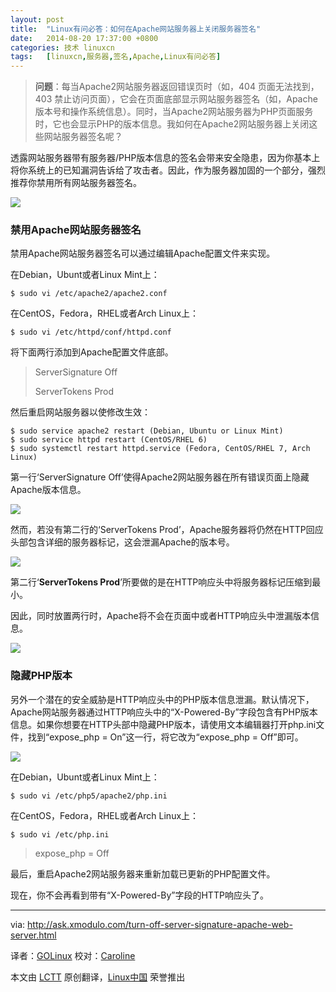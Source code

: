 ```yaml
---
layout: post
title:	"Linux有问必答：如何在Apache网站服务器上关闭服务器签名"
date:	2014-08-20 17:37:00 +0800 
categories:	技术 linuxcn 
tags:	[linuxcn,服务器,签名,Apache,Linux有问必答]
---
```




> 
> **问题**：每当Apache2网站服务器返回错误页时（如，404 页面无法找到，403 禁止访问页面），它会在页面底部显示网站服务器签名（如，Apache版本号和操作系统信息）。同时，当Apache2网站服务器为PHP页面服务时，它也会显示PHP的版本信息。我如何在Apache2网站服务器上关闭这些网站服务器签名呢？
> 
> 
> 


透露网站服务器带有服务器/PHP版本信息的签名会带来安全隐患，因为你基本上将你系统上的已知漏洞告诉给了攻击者。因此，作为服务器加固的一个部分，强烈推荐你禁用所有网站服务器签名。


[![](https://camo.githubusercontent.com/7c0050095c1ca46e38c710361e4c5849dc9ee0d6/68747470733a2f2f6661726d342e737461746963666c69636b722e636f6d2f333839372f31343930323937303534355f633364343036333232665f6f2e706e67)](https://camo.githubusercontent.com/7c0050095c1ca46e38c710361e4c5849dc9ee0d6/68747470733a2f2f6661726d342e737461746963666c69636b722e636f6d2f333839372f31343930323937303534355f633364343036333232665f6f2e706e67)


### 禁用Apache网站服务器签名


禁用Apache网站服务器签名可以通过编辑Apache配置文件来实现。


在Debian，Ubunt或者Linux Mint上：



```
$ sudo vi /etc/apache2/apache2.conf

```

在CentOS，Fedora，RHEL或者Arch Linux上：



```
$ sudo vi /etc/httpd/conf/httpd.conf

```

将下面两行添加到Apache配置文件底部。



> 
> ServerSignature Off
> 
> 
> ServerTokens Prod
> 
> 
> 


然后重启网站服务器以使修改生效：



```
$ sudo service apache2 restart (Debian, Ubuntu or Linux Mint)
$ sudo service httpd restart (CentOS/RHEL 6)
$ sudo systemctl restart httpd.service (Fedora, CentOS/RHEL 7, Arch Linux)

```

第一行‘ServerSignature Off’使得Apache2网站服务器在所有错误页面上隐藏Apache版本信息。


[![](https://camo.githubusercontent.com/ff7bcc6296f571245d6d9a5c5c396f095cba7e99/68747470733a2f2f6661726d362e737461746963666c69636b722e636f6d2f353535362f31343837393938323031365f376337623862626633645f6f2e706e67)](https://camo.githubusercontent.com/ff7bcc6296f571245d6d9a5c5c396f095cba7e99/68747470733a2f2f6661726d362e737461746963666c69636b722e636f6d2f353535362f31343837393938323031365f376337623862626633645f6f2e706e67)


然而，若没有第二行的‘ServerTokens Prod’，Apache服务器将仍然在HTTP回应头部包含详细的服务器标记，这会泄漏Apache的版本号。


[![](https://camo.githubusercontent.com/e684a0f4d72a0a67400517cc1690b052c903402c/68747470733a2f2f6661726d342e737461746963666c69636b722e636f6d2f333838392f31343930323937303533355f653834656332333039305f7a2e6a7067)](https://camo.githubusercontent.com/e684a0f4d72a0a67400517cc1690b052c903402c/68747470733a2f2f6661726d342e737461746963666c69636b722e636f6d2f333838392f31343930323937303533355f653834656332333039305f7a2e6a7067)


第二行‘**ServerTokens Prod**’所要做的是在HTTP响应头中将服务器标记压缩到最小。


因此，同时放置两行时，Apache将不会在页面中或者HTTP响应头中泄漏版本信息。


[![](https://camo.githubusercontent.com/008ed3a44caebac203bc319388f2e6c501a34e04/68747470733a2f2f6661726d342e737461746963666c69636b722e636f6d2f333930322f31343930323937303530355f643739323235663235645f7a2e6a7067)](https://camo.githubusercontent.com/008ed3a44caebac203bc319388f2e6c501a34e04/68747470733a2f2f6661726d342e737461746963666c69636b722e636f6d2f333930322f31343930323937303530355f643739323235663235645f7a2e6a7067)


### 隐藏PHP版本


另外一个潜在的安全威胁是HTTP响应头中的PHP版本信息泄漏。默认情况下，Apache网站服务器通过HTTP响应头中的“X-Powered-By”字段包含有PHP版本信息。如果你想要在HTTP头部中隐藏PHP版本，请使用文本编辑器打开php.ini文件，找到“expose\_php = On”这一行，将它改为“expose\_php = Off”即可。


[![](https://camo.githubusercontent.com/da9bfd0221df42831a9d895b1748dab2f2c43036/68747470733a2f2f6661726d342e737461746963666c69636b722e636f6d2f333835332f31343839393931373938315f616165663731656230612e6a7067)](https://camo.githubusercontent.com/da9bfd0221df42831a9d895b1748dab2f2c43036/68747470733a2f2f6661726d342e737461746963666c69636b722e636f6d2f333835332f31343839393931373938315f616165663731656230612e6a7067)


在Debian，Ubunt或者Linux Mint上：



```
$ sudo vi /etc/php5/apache2/php.ini

```

在CentOS，Fedora，RHEL或者Arch Linux上：



```
$ sudo vi /etc/php.ini

```


> 
> expose\_php = Off
> 
> 
> 


最后，重启Apache2网站服务器来重新加载已更新的PHP配置文件。


现在，你不会再看到带有“X-Powered-By”字段的HTTP响应头了。




---


via: <http://ask.xmodulo.com/turn-off-server-signature-apache-web-server.html>


译者：[GOLinux](https://github.com/GOLinux) 校对：[Caroline](https://github.com/carolinewuyan)


本文由 [LCTT](https://github.com/LCTT/TranslateProject) 原创翻译，[Linux中国](http://linux.cn/) 荣誉推出

